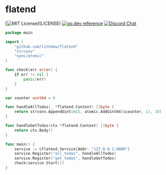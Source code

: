 # flatend

[![MIT License](https://img.shields.io/apm/l/atomic-design-ui.svg?)](LICENSE)
[![go.dev reference](https://img.shields.io/badge/go.dev-reference-007d9c?logo=go&logoColor=white&style=flat-square)](https://pkg.go.dev/github.com/lithdew/flatend)
[![Discord Chat](https://img.shields.io/discord/697002823123992617)](https://discord.gg/HZEbkeQ)

```go
package main

import (
	"github.com/lithdew/flatend"
	"strconv"
	"sync/atomic"
)

func check(err error) {
	if err != nil {
		panic(err)
	}
}

var counter uint64 = 0

func handleAllTodos(_ *flatend.Context) []byte {
	return strconv.AppendUint(nil, atomic.AddUint64(&counter, 1), 10)
}

func handleGetTodos(ctx *flatend.Context) []byte {
	return ctx.Body()
}

func main() {
	service := &flatend.Service{Addr: "127.0.0.1:9000"}
	service.Register("all_todos", handleAllTodos)
	service.Register("get_todos", handleGetTodos)
	check(service.Start())
}
```